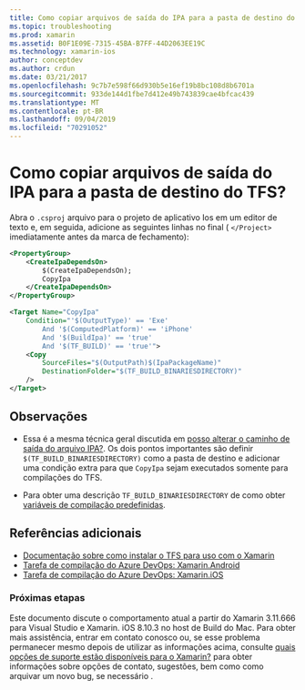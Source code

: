 ```yaml
---
title: Como copiar arquivos de saída do IPA para a pasta de destino do TFS?
ms.topic: troubleshooting
ms.prod: xamarin
ms.assetid: B0F1E09E-7315-45BA-B7FF-44D2063EE19C
ms.technology: xamarin-ios
author: conceptdev
ms.author: crdun
ms.date: 03/21/2017
ms.openlocfilehash: 9c7b7e598f66d930b5e16ef19b8bc108d8b6701a
ms.sourcegitcommit: 933de144d1fbe7d412e49b743839cae4bfcac439
ms.translationtype: MT
ms.contentlocale: pt-BR
ms.lasthandoff: 09/04/2019
ms.locfileid: "70291052"
---
```

# <a name="how-can-i-copy-ipa-output-files-to-the-tfs-drop-folder"></a>Como copiar arquivos de saída do IPA para a pasta de destino do TFS?

Abra o `.csproj` arquivo para o projeto de aplicativo Ios em um editor de texto e, em seguida, adicione as seguintes linhas no final ( `</Project>` imediatamente antes da marca de fechamento):

```xml
<PropertyGroup>
    <CreateIpaDependsOn>
        $(CreateIpaDependsOn);
        CopyIpa
    </CreateIpaDependsOn>
</PropertyGroup>

<Target Name="CopyIpa"
    Condition="'$(OutputType)' == 'Exe'
        And '$(ComputedPlatform)' == 'iPhone'
        And '$(BuildIpa)' == 'true'
        And '$(TF_BUILD)' == 'true'">
    <Copy
        SourceFiles="$(OutputPath)$(IpaPackageName)"
        DestinationFolder="$(TF_BUILD_BINARIESDIRECTORY)"
    />
</Target>
```

## <a name="notes"></a>Observações

- Essa é a mesma técnica geral discutida em [posso alterar o caminho de saída do arquivo IPA?](~/ios/troubleshooting/questions/ipa-output-path.md). Os dois pontos importantes são definir `$(TF_BUILD_BINARIESDIRECTORY)` como a pasta de destino e adicionar uma condição extra para que `CopyIpa` sejam executados somente para compilações do TFS.

- Para obter uma descrição `TF_BUILD_BINARIESDIRECTORY` de como obter [variáveis de compilação predefinidas](https://docs.microsoft.com/azure/devops/pipelines/build/variables).

## <a name="additional-references"></a>Referências adicionais

- [Documentação sobre como instalar o TFS para uso com o Xamarin](https://docs.microsoft.com/azure/devops/repos/tfvc/overview)
- [Tarefa de compilação do Azure DevOps: Xamarin.Android](https://docs.microsoft.com/azure/devops/pipelines/tasks/build/xamarin-android)
- [Tarefa de compilação do Azure DevOps: Xamarin.iOS](https://docs.microsoft.com/azure/devops/pipelines/tasks/build/xamarin-ios)

### <a name="next-steps"></a>Próximas etapas

Este documento discute o comportamento atual a partir do Xamarin 3.11.666 para Visual Studio e Xamarin. iOS 8.10.3 no host de Build do Mac. Para obter mais assistência, entrar em contato conosco ou, se esse problema permanecer mesmo depois de utilizar as informações acima, consulte [quais opções de suporte estão disponíveis para o Xamarin?](~/cross-platform/troubleshooting/support-options.md) para obter informações sobre opções de contato, sugestões, bem como como arquivar um novo bug, se necessário .
